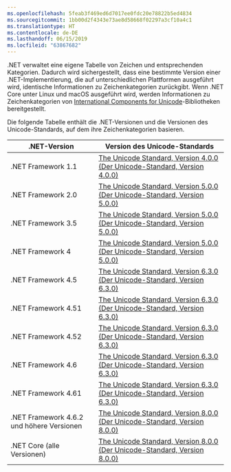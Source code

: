```yaml
---
ms.openlocfilehash: 5feab3f469ed6d7017ee0fdc20e78822b5ed4834
ms.sourcegitcommit: 1bb00d2f4343e73ae8d58668f02297a3cf10a4c1
ms.translationtype: HT
ms.contentlocale: de-DE
ms.lasthandoff: 06/15/2019
ms.locfileid: "63867682"
---
```

 .NET verwaltet eine eigene Tabelle von Zeichen und entsprechenden Kategorien. Dadurch wird sichergestellt, dass eine bestimmte Version einer .NET-Implementierung, die auf unterschiedlichen Plattformen ausgeführt wird, identische Informationen zu Zeichenkategorien zurückgibt. Wenn .NET Core unter Linux und macOS ausgeführt wird, werden Informationen zu Zeichenkategorien von [International Components for Unicode](http://site.icu-project.org/)-Bibliotheken bereitgestellt.
 
 Die folgende Tabelle enthält die .NET-Versionen und die Versionen des Unicode-Standards, auf dem ihre Zeichenkategorien basieren.   
  
|.NET-Version|Version des Unicode-Standards|  
|----------------------------|-------------------------------------|  
|.NET Framework 1.1|[The Unicode Standard, Version 4.0.0 (Der Unicode-Standard, Version 4.0.0)](https://www.unicode.org/versions/Unicode4.0.0/)|  
|.NET Framework 2.0|[The Unicode Standard, Version 5.0.0 (Der Unicode-Standard, Version 5.0.0)](https://www.unicode.org/versions/Unicode5.0.0)|  
|.NET Framework 3.5|[The Unicode Standard, Version 5.0.0 (Der Unicode-Standard, Version 5.0.0)](https://www.unicode.org/versions/Unicode5.0.0)|  
|.NET Framework 4|[The Unicode Standard, Version 5.0.0 (Der Unicode-Standard, Version 5.0.0)](https://www.unicode.org/versions/Unicode5.0.0)|  
|.NET Framework 4.5|[The Unicode Standard, Version 6.3.0 (Der Unicode-Standard, Version 6.3.0)](https://www.unicode.org/versions/Unicode6.3.0/)|  
|.NET Framework 4.51|[The Unicode Standard, Version 6.3.0 (Der Unicode-Standard, Version 6.3.0)](https://www.unicode.org/versions/Unicode6.3.0/)|  
|.NET Framework 4.52|[The Unicode Standard, Version 6.3.0 (Der Unicode-Standard, Version 6.3.0)](https://www.unicode.org/versions/Unicode6.3.0/)|  
|.NET Framework 4.6|[The Unicode Standard, Version 6.3.0 (Der Unicode-Standard, Version 6.3.0)](https://www.unicode.org/versions/Unicode6.3.0/)|  
|.NET Framework 4.61|[The Unicode Standard, Version 6.3.0 (Der Unicode-Standard, Version 6.3.0)](https://www.unicode.org/versions/Unicode6.3.0/)|  
|.NET Framework 4.6.2 und höhere Versionen|[The Unicode Standard, Version 8.0.0 (Der Unicode-Standard, Version 8.0.0)](https://www.unicode.org/versions/Unicode8.0.0/)|  
|.NET Core (alle Versionen)|[The Unicode Standard, Version 8.0.0 (Der Unicode-Standard, Version 8.0.0)](https://www.unicode.org/versions/Unicode8.0.0/)|
  
